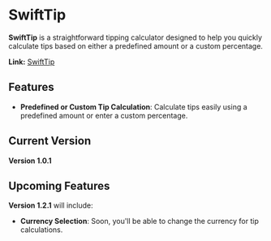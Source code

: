 # SwiftTip

**SwiftTip** is a straightforward tipping calculator designed to help you quickly calculate tips based on either a predefined amount or a custom percentage.

**Link:** [SwiftTip](https://cristiancarter.github.io/SwiftTip/)

## Features

- **Predefined or Custom Tip Calculation**: Calculate tips easily using a predefined amount or enter a custom percentage.

## Current Version

**Version 1.0.1**

## Upcoming Features

**Version 1.2.1** will include:

- **Currency Selection**: Soon, you'll be able to change the currency for tip calculations.
